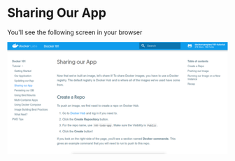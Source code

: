 # Sharing Our App

You'll see the following screen in your browser

![Sharing Our App](img/sharing_our_app.png)